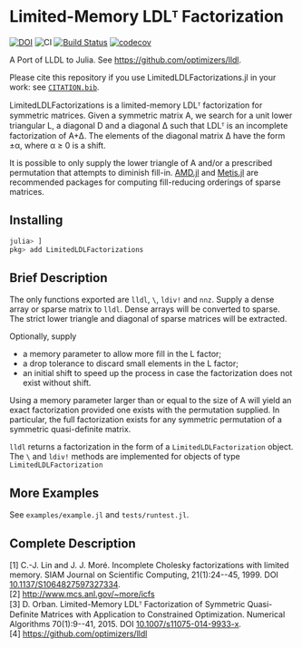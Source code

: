 # Limited-Memory LDLᵀ Factorization

[![DOI](https://zenodo.org/badge/98065377.svg)](https://zenodo.org/badge/latestdoi/98065377)
![CI](https://github.com/JuliaSmoothOptimizers/LimitedLDLFactorizations.jl/workflows/CI/badge.svg?branch=master)
[![Build Status](https://api.cirrus-ci.com/github/JuliaSmoothOptimizers/LimitedLDLFactorizations.jl.svg)](https://cirrus-ci.com/github/JuliaSmoothOptimizers/LimitedLDLFactorizations.jl)
[![codecov](https://codecov.io/gh/JuliaSmoothOptimizers/LimitedLDLFactorizations.jl/branch/master/graph/badge.svg)](https://codecov.io/gh/JuliaSmoothOptimizers/LimitedLDLFactorizations.jl)

A Port of LLDL to Julia.
See https://github.com/optimizers/lldl.

Please cite this repository if you use LimitedLDLFactorizations.jl in your work: see [`CITATION.bib`](https://github.com/JuliaSmoothOptimizers/LimitedLDLFactorizations.jl/blob/master/CITATION.bib).

LimitedLDLFactorizations is a limited-memory LDLᵀ factorization for symmetric matrices.
Given a symmetric matrix A, we search for a unit lower triangular L, a
diagonal D and a diagonal ∆ such that LDLᵀ is an incomplete factorization
of A+∆. The elements of the diagonal matrix ∆ have the form ±α, where α ≥ 0
is a shift.

It is possible to only supply the lower triangle of A and/or a prescribed permutation that attempts to diminish fill-in.
[AMD.jl](https://github.com/JuliaSmoothOptimizers/AMD.jl) and [Metis.jl](https://github.com/JuliaSparse/Metis.jl) are recommended packages for computing fill-reducing orderings of sparse matrices.

## Installing

```julia
julia> ]
pkg> add LimitedLDLFactorizations
```

## Brief Description

The only functions exported are `lldl`, `\`, `ldiv!` and `nnz`.
Supply a dense array or sparse matrix to `lldl`.
Dense arrays will be converted to sparse.
The strict lower triangle and diagonal of sparse matrices will be extracted.

Optionally, supply
* a memory parameter to allow more fill in the L factor;
* a drop tolerance to discard small elements in the L factor;
* an initial shift to speed up the process in case the factorization does not exist without shift.

Using a memory parameter larger than or equal to the size of A will yield an
exact factorization provided one exists with the permutation supplied.
In particular, the full factorization exists for any symmetric permutation of a symmetric quasi-definite matrix.

`lldl` returns a factorization in the form of a `LimitedLDLFactorization` object.
The `\` and `ldiv!` methods are implemented for objects of type `LimitedLDLFactorization`

## More Examples

See `examples/example.jl` and `tests/runtest.jl`.

## Complete Description

[1] C.-J. Lin and J. J. Moré. Incomplete Cholesky factorizations with limited
    memory. SIAM Journal on Scientific Computing, 21(1):24--45, 1999.
    DOI [10.1137/S1064827597327334](https://doi.org/10.1137/S1064827597327334).
<br>
[2] http://www.mcs.anl.gov/~more/icfs
<br>
[3] D. Orban. Limited-Memory LDLᵀ Factorization of Symmetric Quasi-Definite
    Matrices with Application to Constrained Optimization. Numerical Algorithms
    70(1):9--41, 2015. DOI [10.1007/s11075-014-9933-x](https://doi.org/10.1007/s11075-014-9933-x).
<br>
[4] https://github.com/optimizers/lldl
